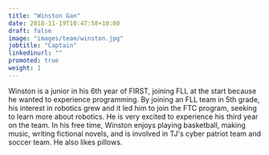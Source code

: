 ```yaml
---
title: "Winston Gan"
date: 2018-11-19T10:47:58+10:00
draft: false
image: "images/team/winston.jpg"
jobtitle: "Captain"
linkedinurl: ""
promoted: true
weight: 1
---
```


Winston is a junior in his 6th year of FIRST, joining FLL at the start because he wanted to experience programming. By joining an FLL team in 5th grade, his interest in robotics grew and it led him to join the FTC program, seeking to learn more about robotics. He is very excited to experience his third year on the team. In his free time, Winston enjoys playing basketball, making music, writing fictional novels, and is involved in TJ's cyber patriot team and soccer team. He also likes pillows.



